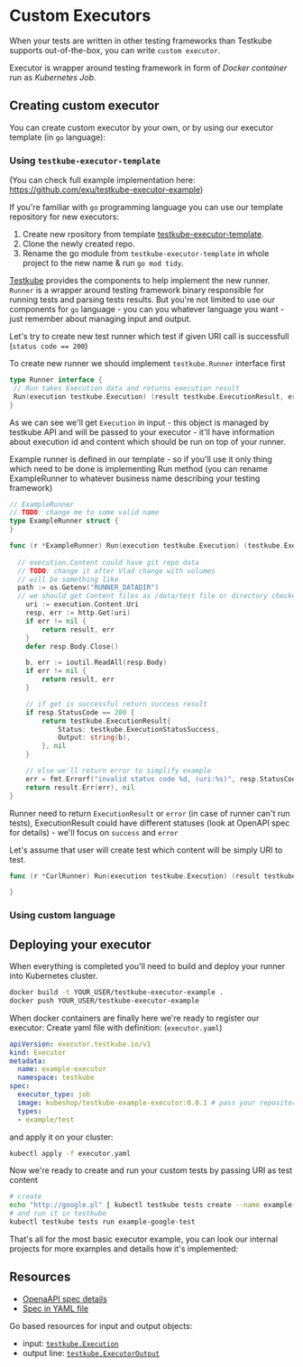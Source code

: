 # Custom Executors

When your tests are written in other testing frameworks than Testkube supports out-of-the-box, you can write `custom executor`.

Executor is wrapper around testing framework in form of *Docker container* run as *Kubernetes Job*.


## Creating custom executor

You can create custom executor by your own, or by using our executor template (in `go` language):

### Using `testkube-executor-template`

(You can check full example implementation here: <https://github.com/exu/testkube-executor-example>)

If you're familiar with `go` programming language you can use our template repository for new executors:

1. Create new rpository from template [testkube-executor-template](https://github.com/kubeshop/testkube-executor-template).
2. Clone the newly created repo.
3. Rename the go module from `testkube-executor-template` in whole project to the new name & run `go mod tidy`.

[Testkube](https://github.com/kubeshop/testkube) provides the components to help implement the new runner. 
`Runner` is a wrapper around testing framework binary responsible for running tests and parsing tests results. But you're not limited to use our components for `go` language - you can you whatever language you want - just remember about managing input and output.

Let's try to create new test runner which test if given URI call is successfull (`status code == 200`)

To create new runner we should implement `testkube.Runner` interface first

```go
type Runner interface {
 // Run takes Execution data and returns execution result
 Run(execution testkube.Execution) (result testkube.ExecutionResult, err error)
}
```

As we can see we'll get `Execution` in input - this object is managed by testkube API and will be passed
to your executor - it'll have information about execution id and content which should be run on top of your runner. 

Example runner is defined in our template - so if you'll use it only thing which need to be done is implementing Run method (you can rename ExampleRunner to whatever business name describing your testing framework)

```go
// ExampleRunner 
// TODO: change me to some valid name
type ExampleRunner struct {
}

func (r *ExampleRunner) Run(execution testkube.Execution) (testkube.ExecutionResult, error) {
 
  // execution.Content could have git repo data
  // TODO: change it after Vlad change with volumes
  // will be something like 
  path := os.Getenv("RUNNER_DATADIR")
  // we should get Content files as /data/test file or directory checked out from Git
	uri := execution.Content.Uri
	resp, err := http.Get(uri)
	if err != nil {
		return result, err
	}
	defer resp.Body.Close()

	b, err := ioutil.ReadAll(resp.Body)
	if err != nil {
		return result, err
	}

	// if get is successful return success result
	if resp.StatusCode == 200 {
		return testkube.ExecutionResult{
			Status: testkube.ExecutionStatusSuccess,
			Output: string(b),
		}, nil
	}

	// else we'll return error to simplify example
	err = fmt.Errorf("invalid status code %d, (uri:%s)", resp.StatusCode, uri)
	return result.Err(err), nil
}
```

Runner need to return `ExecutionResult` or `error` (in case of runner can't run tests), ExecutionResult
could have different statuses (look at OpenAPI spec for details) - we'll focus on `success` and `error`

Let's assume that user will create test which content will be simply URI to test.

```go
func (r *CurlRunner) Run(execution testkube.Execution) (result testkube.ExecutionResult, err error) {

}
```

### Using custom language

## Deploying your executor

When everything is completed you'll need to build and deploy your runner into Kubernetes cluster.

```sh
docker build -t YOUR_USER/testkube-executor-example . 
docker push YOUR_USER/testkube-executor-example
```

When docker containers are finally here we're ready to register our executor:
Create yaml file with definition: (`executor.yaml`)

```yaml
apiVersion: executor.testkube.io/v1
kind: Executor
metadata:
  name: example-executor
  namespace: testkube
spec:
  executor_type: job
  image: kubeshop/testkube-example-executor:0.0.1 # pass your repository and tag
  types:
  - example/test
```

and apply it on your cluster:

```sh
kubectl apply -f executor.yaml
```

Now we're ready to create and run your custom tests by passing URI as test content

```sh
# create 
echo "http://google.pl" | kubectl testkube tests create --name example-google-test --type example/test 
# and run it in testkube
kubectl testkube tests run example-google-test
```

That's all for the most basic executor example, you can look our internal projects for more examples
and details how it's implemented:

## Resources

- [OpenaAPI spec details](https://kubeshop.github.io/testkube/openapi/)
- [Spec in YAML file](https://raw.githubusercontent.com/kubeshop/testkube/main/api/v1/testkube.yaml)

Go based resources for input and output objects:

- input: [`testkube.Execution`](https://github.com/kubeshop/testkube/blob/main/pkg/api/v1/testkube/model_execution.go)
- output line: [`testkube.ExecutorOutput`](https://github.com/kubeshop/testkube/blob/main/pkg/api/v1/testkube/model_executor_output.go)
